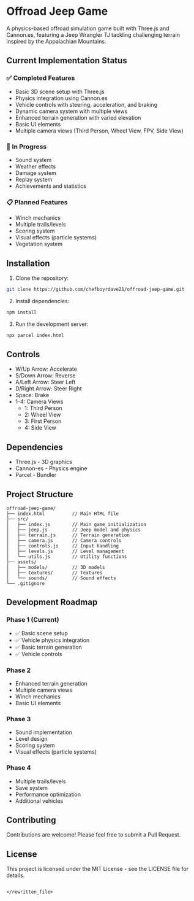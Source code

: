 # Offroad Jeep Game

A physics-based offroad simulation game built with Three.js and Cannon.es, featuring a Jeep Wrangler TJ tackling challenging terrain inspired by the Appalachian Mountains.

## Current Implementation Status

### ✅ Completed Features
- Basic 3D scene setup with Three.js
- Physics integration using Cannon.es
- Vehicle controls with steering, acceleration, and braking
- Dynamic camera system with multiple views
- Enhanced terrain generation with varied elevation
- Basic UI elements
- Multiple camera views (Third Person, Wheel View, FPV, Side View)

### 🚧 In Progress
- Sound system
- Weather effects
- Damage system
- Replay system
- Achievements and statistics

### 📋 Planned Features
- Winch mechanics
- Multiple trails/levels
- Scoring system
- Visual effects (particle systems)
- Vegetation system

## Installation

1. Clone the repository:
```bash
git clone https://github.com/chefboyrdave21/offroad-jeep-game.git
```

2. Install dependencies:
```bash
npm install
```

3. Run the development server:
```bash
npx parcel index.html
```

## Controls

- W/Up Arrow: Accelerate
- S/Down Arrow: Reverse
- A/Left Arrow: Steer Left
- D/Right Arrow: Steer Right
- Space: Brake
- 1-4: Camera Views
  - 1: Third Person
  - 2: Wheel View
  - 3: First Person
  - 4: Side View

## Dependencies

- Three.js - 3D graphics
- Cannon-es - Physics engine
- Parcel - Bundler

## Project Structure

```
offroad-jeep-game/
├── index.html          // Main HTML file
├── src/               
│   ├── index.js        // Main game initialization
│   ├── jeep.js         // Jeep model and physics
│   ├── terrain.js      // Terrain generation
│   ├── camera.js       // Camera controls
│   ├── controls.js     // Input handling
│   ├── levels.js       // Level management
│   └── utils.js        // Utility functions
├── assets/             
│   ├── models/         // 3D models
│   ├── textures/       // Textures
│   └── sounds/         // Sound effects
└── .gitignore
```

## Development Roadmap

### Phase 1 (Current)
- ✅ Basic scene setup
- ✅ Vehicle physics integration
- ✅ Basic terrain generation
- ✅ Vehicle controls

### Phase 2
- Enhanced terrain generation
- Multiple camera views
- Winch mechanics
- Basic UI elements

### Phase 3
- Sound implementation
- Level design
- Scoring system
- Visual effects (particle systems)

### Phase 4
- Multiple trails/levels
- Save system
- Performance optimization
- Additional vehicles

## Contributing

Contributions are welcome! Please feel free to submit a Pull Request.

## License

This project is licensed under the MIT License - see the LICENSE file for details. 
```

</rewritten_file>